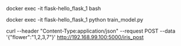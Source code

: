 docker exec -it flask-hello_flask_1 bash

docker exec -it flask-hello_flask_1 python train_model.py

curl --header "Content-Type:application/json" --request POST --data '{"flower":"1,2,3,7"}' http://192.168.99.100:5000/iris_post

